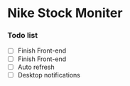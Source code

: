 # Nike Stock Moniter


### Todo list
- [ ] Finish Front-end
- [ ] Finish Front-end
- [ ] Auto refresh
- [ ] Desktop notifications
